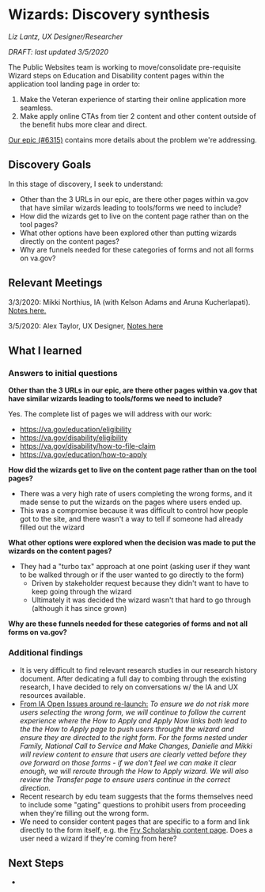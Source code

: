 # Wizards: Discovery synthesis

*Liz Lantz, UX Designer/Researcher*

*DRAFT: last updated 3/5/2020*

The Public Websites team is working to move/consolidate pre-requisite Wizard steps on Education and Disability content pages within the application tool landing page in order to:

1. Make the Veteran experience of starting their online application more seamless.
2. Make apply online CTAs from tier 2 content and other content outside of the benefit hubs more clear and direct.

[Our epic (#6315)](https://github.com/department-of-veterans-affairs/va.gov-team/issues/6315) contains more details about the problem we're addressing.

## Discovery Goals

In this stage of discovery, I seek to understand:

- Other than the 3 URLs in our epic, are there other pages within va.gov that have similar wizards leading to tools/forms we need to include?
- How did the wizards get to live on the content page rather than on the tool pages?
- What other options have been explored other than putting wizards directly on the content pages?
- Why are funnels needed for these categories of forms and not all forms on va.gov?

## Relevant Meetings

3/3/2020: Mikki Northius, IA (with Kelson Adams and Aruna Kucherlapati).  [Notes here.](https://github.com/department-of-veterans-affairs/va.gov-team/blob/master/products/public-websites/how-to-apply-wizards/discovery/20200303-ia-discovery.md)

3/5/2020: Alex Taylor, UX Designer, [Notes here](https://github.com/department-of-veterans-affairs/va.gov-team/blob/master/products/public-websites/how-to-apply-wizards/discovery/20200305-ux-research-background.md)

## What I learned

### Answers to initial questions

**Other than the 3 URLs in our epic, are there other pages within va.gov that have similar wizards leading to tools/forms we need to include?**

Yes. The complete list of pages we will address with our work:

- https://va.gov/education/eligibility
- https://va.gov/disability/eligibility
- https://va.gov/disability/how-to-file-claim
- https://va.gov/education/how-to-apply

**How did the wizards get to live on the content page rather than on the tool pages?**

- There was a very high rate of users completing the wrong forms, and it made sense to put the wizards on the pages where users ended up.
- This was a compromise because it was difficult to control how people got to the site, and there wasn't a way to tell if someone had already filled out the wizard

**What other options were explored when the decision was made to put the wizards on the content pages?**

- They had a "turbo tax" approach at one point (asking user if they want to be walked through or if the user wanted to go directly to the form)
  - Driven by stakeholder request because they didn't want to have to keep going through the wizard
  - Ultimately it was decided the wizard wasn't that hard to go through (although it has since grown)

**Why are these funnels needed for these categories of forms and not all forms on va.gov?**



### Additional findings

- It is very difficult to find relevant research studies in our research history document. After dedicating a full day to combing through the existing research, I have decided to rely on conversations w/ the IA and UX resources available.
- [From IA Open Issues around re-launch:](https://github.com/department-of-veterans-affairs/va.gov-team/blob/00cf890969695950eb1ca64cf19ae03b9e5b4606/products/va-gov-relaunch-2018/design/content/open-issues.md#education) *To ensure we do not risk more users selecting the wrong form, we will continue to follow the current experience where the How to Apply and Apply Now links both lead to the the How to Apply page to push users throught the wizard and ensure they are directed to the right form. For the forms nested under Family, National Call to Service and Make Changes, Danielle and Mikki will review content to ensure that users are clearly vetted before they ove forward on those forms - if we don't feel we can make it clear enough, we will reroute through the How to Apply wizard. We will also review the Transfer page to ensure users continue in the correct direction.*
- Recent research by edu team suggests that the forms themselves need to include some "gating" questions to prohibit users from proceeding when they're filling out the wrong form.
- We need to consider content pages that are specific to a form and link directly to the form itself, e.g. the [Fry Scholarship content page](https://www.va.gov/education/survivor-dependent-benefits/fry-scholarship/). Does a user need a wizard if they're coming from here?



## Next Steps

- 
